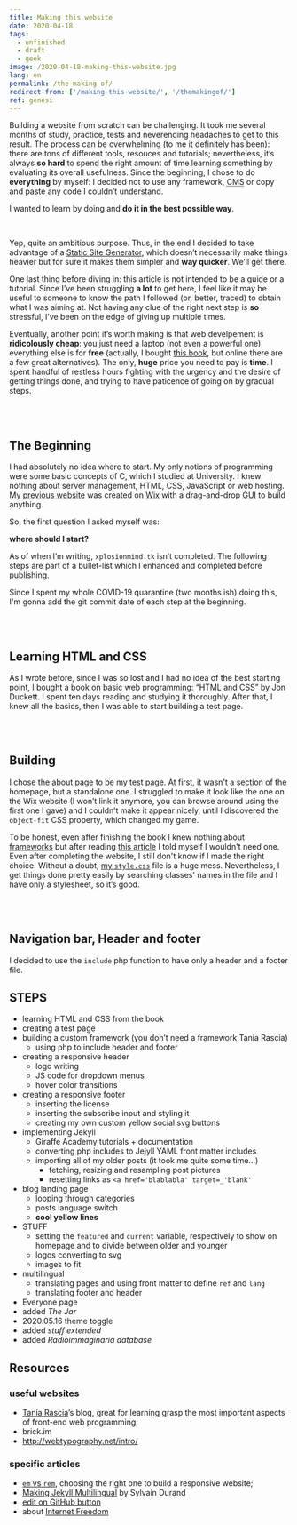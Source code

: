 ```yaml
---
title: Making this website
date: 2020-04-18
tags:
  - unfinished
  - draft
  - geek
image: /2020-04-18-making-this-website.jpg
lang: en
permalink: /the-making-of/
redirect-from: ['/making-this-website/', '/themakingof/']
ref: genesi
---
```

Building a website from scratch can be challenging. It took me several months of study, practice, tests and neverending headaches to get to this result. The process can be overwhelming (to me it definitely has been): there are tons of different tools, resouces and tutorials; nevertheless, it’s always **so hard** to spend the right amount of time learning something by evaluating its overall usefulness. Since the beginning, I chose to do **everything** by myself: I decided not to use any framework, <abbr title='Content Management System'>CMS</abbr> or copy and paste any code I couldn’t understand.

I wanted to learn by doing and **do it in the best possible way**.

<br>

Yep, quite an ambitious purpose. Thus, in the end I decided to take advantage of a <a href='https://www.staticgen.com/about' target='_blank'>Static Site Generator</a>, which doesn’t necessarily make things heavier but for sure it makes them simpler and **way quicker**. We’ll get there.

One last thing before diving in: this article is not intended to be a guide or a tutorial. Since I’ve been struggling **a lot** to get here, I feel like it may be useful to someone to know the path I followed (or, better, traced) to obtain what I was aiming at. Not having any clue of the right next step is **so** stressful, I’ve been on the edge of giving up multiple times.

Eventually, another point it’s worth making is that web develpement is **ridicolously cheap**: you just need a laptop (not even a powerful one), everything else is for **free** (actually, I bought <a href='http://www.htmlandcssbook.com/' target='_blank'>this book</a>, but online there are a few great alternatives). The only, **huge** price you need to pay is **time**. I spent handful of restless hours fighting with the urgency and the desire of getting things done, and trying to have paticence of going on by gradual steps. 

<br>
<br>

## The Beginning

I had absolutely no idea where to start. My only notions of programming were some basic concepts of C, which I studied at University. I knew nothing about server management, HTML, CSS, JavaScript or web hosting. My <a href='https://web.archive.org/web/20210101144927/https://xplosionmind.wixsite.com/xplosionmind' target='_blank' title='xplosionmind on Wix'>previous website</a> was created on <a href='https://wix.com' target='_blank' title='Wix'>Wix</a> with a drag-and-drop <abbr title='Graphical User Interface'>GUI</abbr> to build anything.

So, the first question I asked myself was:

**where should I start?**

As of when I’m writing, `xplosionmind.tk` isn’t completed. The following steps are part of a bullet-list which I enhanced and completed before publishing.

Since I spent my whole COVID-19 quarantine (two months ish) doing this, I'm gonna add the git commit date of each step at the beginning.

<br>
<br>

## Learning HTML and CSS

As I wrote before, since I was so lost and I had no idea of the best starting point, I bought a book on basic web programming: “HTML and CSS” by Jon Duckett. I spent ten days reading and studying it thoroughly. After that, I knew all the basics, then I was able to start building a test page.

<br>
<br>

## Building

I chose the about page to be my test page. At first, it wasn't a section of the homepage, but a standalone one. I struggled to make it look like the one on the Wix website (I won’t link it anymore, you can browse around using the first one I gave) and I couldn’t make it appear nicely, until I discovered the `object-fit` CSS property, which changed my game.

To be honest, even after finishing the book I knew nothing about <a href='https://en.wikipedia.org/wiki/Web_framework' target='_blank'>frameworks</a> but after reading <a href='https://www.taniarascia.com/you-dont-need-a-framework/' target='_blank'>this article</a> I told myself I wouldn't need one. Even after completing the website, I still don't know if I made the right choice. Without a doubt, <a href='https://github.com/xplosionmind/xplosionmind/blob/master/style.css' target='_blank'>my <code>style.css</code></a> file is a huge mess. Nevertheless, I get things done pretty easily by searching classes' names in the file and I have only a stylesheet, so it’s good.

<br>
<br>

## Navigation bar, Header and footer

I decided to use the `include` php function to have only a header and a footer file. 

## STEPS

- learning HTML and CSS from the book
- creating a test page
- building a custom framework (you don’t need a framework Tania Rascia)
	- using php to include header and footer
- creating a responsive header
	- logo writing
	- JS code for dropdown menus
	- hover color transitions
- creating a responsive footer
	- inserting the license
	- inserting the subscribe input and styling it
	- creating my own custom yellow social svg buttons
- implementing Jekyll
	- Giraffe Academy tutorials + documentation
	- converting php includes to Jejyll YAML front matter includes
	- importing all of my older posts (it took me quite some time...)
		- fetching, resizing and resampling post pictures
		- resetting links as `<a href='blablabla' target=_'blank'`
- blog landing page
	- looping through categories
	- posts language switch
	- **cool yellow lines**
- STUFF
	- setting the `featured` and `current` variable, respectively to show on homepage and to divide between older and younger
	- logos converting to svg
	- images to fit
- multilingual
	- translating pages and using front matter to define `ref` and `lang`
	- translating footer and header
- Everyone page
- added _The Jar_
- 2020.05.16 theme toggle
- added _stuff extended_
- added _Radioimmaginaria database_


## Resources

### useful websites

- [Tania Rascia](https://www.taniarascia.com/)’s blog, great for learning grasp the most important aspects of front-end web programming;
- brick.im
- http://webtypography.net/intro/


### specific articles

- [`em` vs `rem`](https://webdesign.tutsplus.com/tutorials/comprehensive-guide-when-to-use-em-vs-rem--cms-23984), choosing the right one to build a responsive website;
- <a href='https://www.sylvaindurand.org/making-jekyll-multilingual/' target='_blank'>Making Jekyll Multilingual</a> by Sylvain Durand
- <a href='https://gist.github.com/Eeemil/e93ad054a73037f5bea3#file-post-html' target='_blank'>edit on GitHub button</a>
- about [Internet Freedom](/internet-freedom)
